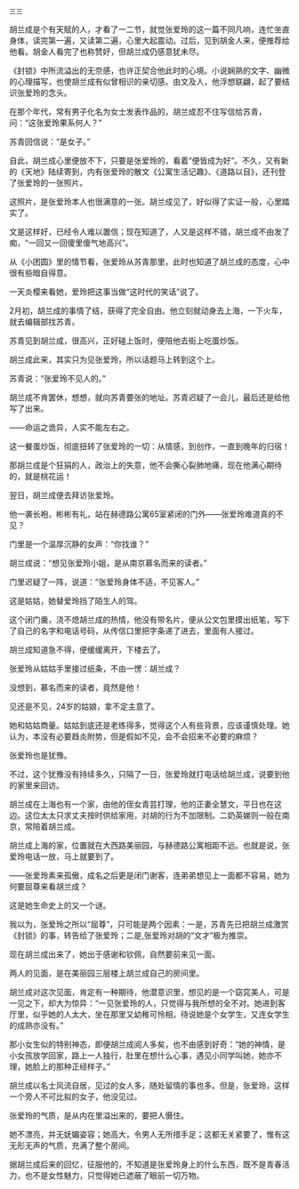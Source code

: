     三三 

   胡兰成是个有天赋的人，才看了一二节，就觉张爱玲的这一篇不同凡响，连忙坐直身体，读完第一遍，又读第二遍，心里大起震动。过后，见到胡金人来，便推荐给他看。胡金人看完了也称赞好，但胡兰成仍感意犹未尽。

   《封锁》中所流溢出的无奈感，也许正契合他此时的心境。小说娴熟的文字、幽微的心理描写，也使胡兰成有似曾相识的亲切感。由文及人，他浮想联翩，起了要结识张爱玲的念头。

   在那个年代，常有男子化名为女士发表作品的，胡兰成忍不住写信给苏青，问：“这张爱玲果系何人？”

   苏青回信说：“是女子。”

   自此，胡兰成心里便放不下，只要是张爱玲的，看着“便皆成为好”。不久，又有新的《天地》陆续寄到，内有张爱玲的散文《公寓生活记趣》、《道路以目》，还刊登了张爱玲的一张照片。

   这照片，是张爱玲本人也很满意的一张。胡兰成见了，好似得了实证一般，心里踏实了。

   文是这样好，已经令人难以置信；现在知道了，人又是这样不错，胡兰成不由发了痴，“一回又一回傻里傻气地高兴”。

   从《小团圆》里的情节看，张爱玲从苏青那里，此时也知道了胡兰成的态度，心中很有些暗自得意。

   一天炎樱来看她，爱玲把这事当做“这时代的笑话”说了。

   2月初，胡兰成的事情了结，获得了完全自由。他立刻就动身去上海，一下火车，就去编辑部找苏青。

   苏青见到胡兰成，很高兴，正好碰上饭时，便陪他去街上吃蛋炒饭。

   胡兰成此来，其实只为见张爱玲，所以话题马上转到这个上。

   苏青说：“张爱玲不见人的。”

   胡兰成不肯罢休，想想，就向苏青要张的地址。苏青迟疑了一会儿，最后还是给他写了出来。

   ——命运之诡异，人实不能左右之。

   这一餐蛋炒饭，彻底扭转了张爱玲的一切：从情感，到创作，一直到晚年的归宿！

   那胡兰成是个狂狷的人，政治上的失意，他不会撕心裂肺地痛，现在他满心期待的，就是桃花运！

   翌日，胡兰成便去拜访张爱玲。

   他一袭长袍，彬彬有礼，站在赫德路公寓65室紧闭的门外——张爱玲难道真的不见？

   门里是一个温厚沉静的女声：“你找谁？”

   胡兰成说：“想见张爱玲小姐，是从南京慕名而来的读者。”

   门里迟疑了一阵，说道：“张爱玲身体不适，不见客人。”

   这是姑姑，她替爱玲挡了陌生人的驾。

   这个闭门羹，浇不熄胡兰成的热情，他没有带名片，便从公文包里摸出纸笔，写下了自己的名字和电话号码，从传信口里把字条递了进去，里面有人接过。

   胡兰成知道急不得，便缓缓离开，下楼去了。

   张爱玲从姑姑手里接过纸条，不由一愣：胡兰成？

   没想到，慕名而来的读者，竟然是他！

   见还是不见，24岁的姑娘，拿不定主意了。

   她和姑姑商量。姑姑到底还是老练得多，觉得这个人有些背景，应该谨慎处理。她认为，本没有必要趋炎附势，但是假如不见，会不会招来不必要的麻烦？

   张爱玲也是犹豫。

   不过，这个犹豫没有持续多久，只隔了一日，张爱玲就打电话给胡兰成，说要到他的家里来回访。

   胡兰成在上海也有一个家，由他的侄女青芸打理，他的正妻全慧文，平日也在这边。这位太太只求丈夫按时供给家用，对胡的行为不加限制。二奶英娣则一般在南京，常陪着胡兰成。

   胡兰成上海的家，位置就在大西路美丽园，与赫德路公寓相距不远。也就是说，张爱玲电话一放，马上就要到了。

   ——张爱玲素来孤傲，成名之后更是闭门谢客，连弟弟想见上一面都不容易，她为何要屈尊来看胡兰成？

   这是她生命史上的又一个谜。

   我以为，张爱玲之所以“屈尊”，只可能是两个因素：一是，苏青先已把胡兰成激赏《封锁》的事，转告给了张爱玲；二是,张爱玲对胡的“文才”极为推崇。

   现在胡兰成出来了，她出于感谢和钦佩，自然要前来见一面。

   两人的见面，是在美丽园三层楼上胡兰成自己的房间里。

   胡兰成对这次见面，肯定有一种期待，他潜意识里，想见的是一个窈窕美人，可是一见之下，却大为惊异：“一见张爱玲的人，只觉得与我所想的全不对。她进到客厅里，似乎她的人太大，坐在那里又幼稚可怜相，待说她是个女学生，又连女学生的成熟亦没有。”

   那小女生似的特别神态，即便胡兰成阅人多矣，也不由感到好奇：“她的神情，是小女孩放学回家，路上一人独行，肚里在想什么心事，遇见小同学叫她，她亦不理，她脸上的那种正经样子。”

   胡兰成以名士风流自居，见过的女人多，随处留情的事也多。但是，张爱玲，这样一个旁人不可比拟的女子，他没见过。

   张爱玲的气质，是从内在里溢出来的，要把人慑住。

   她不漂亮，并无妩媚姿容；她高大，令男人无所措手足；这都无关紧要了，惟有这无形无声的气质，充满了整个房间。

   据胡兰成后来的回忆，征服他的，不知道是张爱玲身上的什么东西，既不是青春活力，也不是女性魅力，只觉得她已遮蔽了眼前一切万物。


